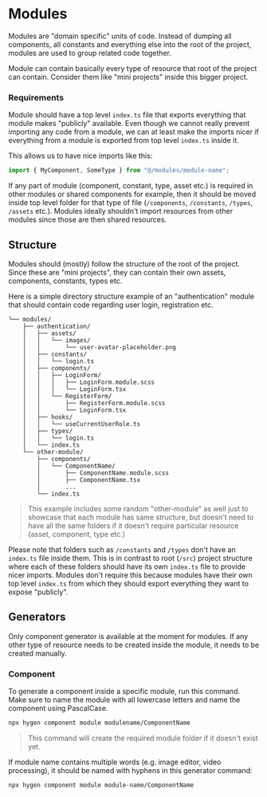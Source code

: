 # Modules

Modules are "domain specific" units of code. Instead of dumping all components, all constants and everything else into the root of the project, modules are used to group related code together.

Module can contain basically every type of resource that root of the project can contain. Consider them like "mini projects" inside this bigger project.

### Requirements

Module should have a top level `index.ts` file that exports everything that module makes "publicly" available. Even though we cannot really prevent importing any code from a module, we can at least make the imports nicer if everything from a module is exported from top level `index.ts` inside it.

This allows us to have nice imports like this:

```ts
import { MyComponent, SomeType } from "@/modules/module-name";
```

If any part of module (component, constant, type, asset etc.) is required in other modules or shared components for example, then it should be moved inside top level folder for that type of file (`/components`, `/constants`, `/types`, `/assets` etc.). Modules ideally shouldn't import resources from other modules since those are then shared resources.

## Structure

Modules should (mostly) follow the structure of the root of the project. Since these are "mini projects", they can contain their own assets, components, constants, types etc.

Here is a simple directory structure example of an "authentication" module that should contain code regarding user login, registration etc.

```
└── modules/
    ├── authentication/
    │   ├── assets/
    │   │   └── images/
    │   │       └── user-avatar-placeholder.png
    │   ├── constants/
    │   │   └── login.ts
    │   ├── components/
    │   │   ├── LoginForm/
    │   │   │   ├── LoginForm.module.scss
    │   │   │   └── LoginForm.tsx
    │   │   └── RegisterForm/
    │   │       ├── RegisterForm.module.scss
    │   │       └── LoginForm.tsx
    │   ├── hooks/
    │   │   └── useCurrentUserRole.ts
    │   ├── types/
    │   │   └── login.ts
    │   └── index.ts
    └── other-module/
        ├── components/
        │   └── ComponentName/
        │       ├── ComponentName.module.scss
        │       ├── ComponentName.tsx
        │       ...
        └── index.ts
```

> This example includes some random "other-module" as well just to showcase that each module has same structure, but doesn't need to have all the same folders if it doesn't require particular resource (asset, component, type etc.)

Please note that folders such as `/constants` and `/types` don't have an `index.ts` file inside them. This is in contrast to root (`/src`) project structure where each of these folders should have its own `index.ts` file to provide nicer imports. Modules don't require this because modules have their own top level `index.ts` from which they should export everything they want to expose "publicly".

## Generators

Only component generator is available at the moment for modules. If any other type of resource needs to be created inside the module, it needs to be created manually.

### Component

To generate a component inside a specific module, run this command. Make sure to name the module with all lowercase letters and name the component using PascalCase.

```bash
npx hygen component module modulename/ComponentName
```

> This command will create the required module folder if it doesn't exist yet.

If module name contains multiple words (e.g. image editor, video processing), it should be named with hyphens in this generator command:

```bash
npx hygen component module module-name/ComponentName
```
